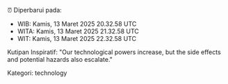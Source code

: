 ⏰ Diperbarui pada:
- WIB: Kamis, 13 Maret 2025 20.32.58 UTC
- WITA: Kamis, 13 Maret 2025 21.32.58 UTC
- WIT: Kamis, 13 Maret 2025 22.32.58 UTC

Kutipan Inspiratif:
"Our technological powers increase, but the side effects and potential hazards also escalate."


Kategori: technology

